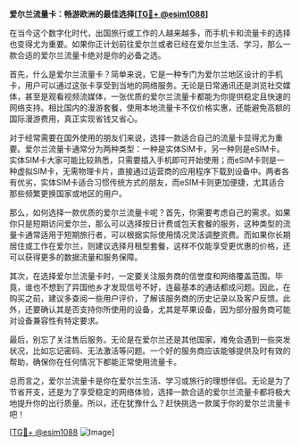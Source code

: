 **爱尔兰流量卡：畅游欧洲的最佳选择[[TG💪+ @esim1088](https://t.me/s/esim1088)]**

在当今这个数字化时代，出国旅行或工作的人越来越多，而手机卡和流量卡的选择也变得尤为重要。如果你正计划前往爱尔兰或者已经在爱尔兰生活、学习，那么一款合适的爱尔兰流量卡绝对是你的必备之选。

首先，什么是爱尔兰流量卡？简单来说，它是一种专门为爱尔兰地区设计的手机卡，用户可以通过这张卡享受到当地的网络服务。无论是日常通讯还是浏览社交媒体，甚至是观看视频流媒体，一张优质的爱尔兰流量卡都能为你提供稳定且快速的网络支持。相比国内的漫游套餐，使用本地流量卡不仅价格实惠，还能避免高额的国际漫游费用，真正实现省钱又省心。

对于经常需要在国外使用的朋友们来说，选择一款适合自己的流量卡显得尤为重要。爱尔兰流量卡通常分为两种类型：一种是实体SIM卡，另一种则是eSIM卡。实体SIM卡大家可能比较熟悉，只需要插入手机即可开始使用；而eSIM卡则是一种虚拟SIM卡，无需物理卡片，直接通过运营商的应用程序下载到设备中。两者各有优劣，实体SIM卡适合习惯传统方式的朋友，而eSIM卡则更加便捷，尤其适合那些频繁更换国家或地区的用户。

那么，如何选择一款优质的爱尔兰流量卡呢？首先，你需要考虑自己的需求。如果你只是短期访问爱尔兰，那么可以选择按日计费或包天套餐的服务，这种类型的流量卡通常适用于短期旅行者，可以根据实际使用情况灵活调整资费。而如果你长期居住或工作在爱尔兰，则建议选择月租型套餐，这样不仅能享受更优惠的价格，还可以获得更多的数据流量和服务保障。

其次，在选择爱尔兰流量卡时，一定要关注服务商的信誉度和网络覆盖范围。毕竟，谁也不想到了异国他乡才发现信号不好，连最基本的通话都成问题。因此，在购买之前，建议多查阅一些用户评价，了解该服务商的历史记录以及客户反馈。此外，还要确认其是否支持你所使用的设备，尤其是苹果设备，因为部分服务商可能对设备兼容性有特定要求。

最后，别忘了关注售后服务。无论是在爱尔兰还是其他国家，难免会遇到一些突发状况，比如忘记密码、无法激活等问题。一个好的服务商应该能够提供及时有效的帮助，确保你在任何情况下都能正常使用流量卡。

总而言之，爱尔兰流量卡是你在爱尔兰生活、学习或旅行的理想伴侣。无论是为了节省开支，还是为了享受稳定的网络体验，选择一款合适的爱尔兰流量卡都将极大地提升你的出行质量。所以，还在犹豫什么？赶快挑选一款属于你的爱尔兰流量卡吧！

[[TG💪+ @esim1088](https://t.me/s/esim1088) ![Image](https://i.postimg.cc/4NQfJmqS/Snipaste-2025-05-13-00-14-12.png)]